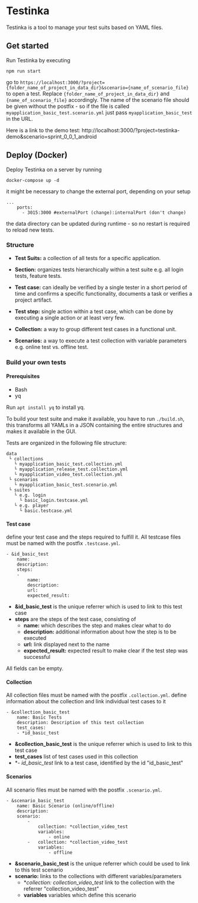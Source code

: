 # Testinka
Testinka is a tool to manage your test suits based on YAML files.

## Get started
Run Testinka by executing
~~~
npm run start
~~~
go to `https://localhost:3000/?project={folder_name_of_project_in_data_dir}&scenario={name_of_scenario_file}` to open a test. Replace `{folder_name_of_project_in_data_dir}` and `{name_of_scenario_file}` accordingly. The name of the scenario file should be given without the postfix - so if the file is called `myapplication_basic_test.scenario.yml` just pass `myapplication_basic_test` in the URL.

Here is a link to the demo test: http://localhost:3000/?project=testinka-demo&scenario=sprint_0_0_1_android

## Deploy (Docker)
Deploy Testinka on a server by running
~~~
docker-compose up -d
~~~

it might be necessary to change the external port, depending on your setup
~~~
...
    ports:
      - 3015:3000 #externalPort (change):internalPort (don't change)
~~~

the data directory can be updated during runtime - so no restart is required to reload new tests.


### Structure
- **Test Suits:** a collection of all tests for a specific application.
- **Section:** organizes tests hierarchically within a test suite e.g. all login tests, feature tests.
- **Test case:** can ideally be verified by a single tester in a short period of time and confirms a specific functionality, documents a task or verifies a project artifact.
- **Test step:** single action within a test case, which can be done by executing a single action or at least very few.
  
- **Collection:** a way to group different test cases in a functional unit.
- **Scenarios:** a way to execute a test collection with variable parameters e.g. online test vs. offline test.
  
### Build your own tests
#### Prerequisites
* Bash
* yq

Run `apt install yq` to install yq.

To build your test suite and make it available, you have to run `./build.sh`, this transforms all YAMLs in a JSON containing the entire structures and makes it available in the GUI.

Tests are organized in the following file structure:
~~~
data
 └ collections
   └ myapplication_basic_test.collection.yml
   └ myapplication_release_test.collection.yml
   └ myapplication_video_test.collection.yml
 └ scenarios
   └ myapplication_basic_test.scenario.yml
 └ suites
   └ e.g. login
     └ basic_login.testcase.yml
   └ e.g. player
     └ basic.testcase.yml
~~~

#### Test case
define your test case and the steps required to fulfill it. All testcase files must be named with the postfix `.testcase.yml`.
~~~
- &id_basic_test
    name:
    description:
    steps:
    -
        name: 
        description:
        url:
        expected_result: 
~~~
- **&id_basic_test** is the unique referrer which is used to link to this test case
- **steps** are the steps of the test case, consisting of
  - **name:** which describes the step and makes clear what to do
  - **description:** additional information about how the step is to be executed
  - **url:** link displayed next to the name
  - **expected_result:** expected result to make clear if the test step was successful

All fields can be empty.

#### Collection
All collection files must be named with the postfix `.collection.yml`.
define information about the collection and link individual test cases to it
~~~
- &collection_basic_test
    name: Basic Tests
    description: Description of this test collection
    test_cases:
    - *id_basic_test
~~~
- **&collection_basic_test** is the unique referrer which is used to link to this test case
- **test_cases** list of test cases used in this collection
- **- *id_basic_test** link to a test case, identified by the id "id_basic_test"

#### Scenarios
All scenario files must be named with the postfix `.scenario.yml`.
~~~
- &scenario_basic_test
    name: Basic Scenario (online/offline)
    description:
    scenario:
        -
            collection: *collection_video_test
            variables: 
                - online
        -   collection: *collection_video_test
            variables:
                - offline
~~~
- **&scenario_basic_test** is the unique referrer which could be used to link to this test scenario
- **scenario:** links to the collections with different variables/parameters
  - **collection: *collection_video_test** link to the collection with the referrer "collection_video_test"
  - **variables** variables which define this scenario


